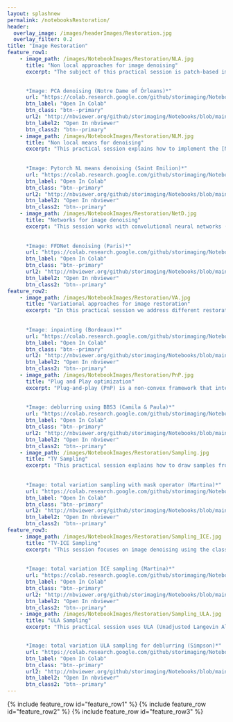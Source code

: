 ```yaml
---
layout: splashnew
permalink: /notebooksRestoration/
header:
  overlay_image: /images/headerImages/Restoration.jpg
  overlay_filter: 0.2
title: "Image Restoration"
feature_row1:
    - image_path: /images/NotebookImages/Restoration/NLA.jpg
      title: "Non local approaches for image denoising"
      excerpt: "The subject of this practical session is patch-based image denoising. It covers PCA image denoising, inspired by the paper [*C.-A. Deledalle and J. Salmon and A. Dalalyan, Image denoising with patch based PCA: local versus global, proceedings of BMVC 2011.*](https://hal.inria.fr/hal-00654289/) and DCT image denoising based on the algorithm described on [*Guoshen Yu, and Guillermo Sapiro, DCT image denoising: a simple and effective image denoising algorithm, Image Processing On Line, 1 (2011)*](https://www.ipol.im/pub/art/2011/ys-dct/).
      

      *Image: PCA denoising (Notre Dame of Órleans)*"
      url: "https://colab.research.google.com/github/storimaging/Notebooks/blob/main/Restoration/Non_local_approaches_for_image_denoising.ipynb"
      btn_label: "Open In Colab"
      btn_class: "btn--primary"
      url2: "http://nbviewer.org/github/storimaging/Notebooks/blob/main/Restoration/Non_local_approaches_for_image_denoising.ipynb"
      btn_label2: "Open In nbviewer"
      btn_class2: "btn--primary"
    - image_path: /images/NotebookImages/Restoration/NLM.jpg
      title: "Non local means for denoising"
      excerpt: "This practical session explains how to implement the [Non local means algorithm](https://epubs.siam.org/doi/pdf/10.1137/040616024?casa_token=T_quJzhNoP8AAAAA:JYmsToAmRuk_jyIaLUEpwQqlmu5rCCB_j49qFTrhCchWUE2RgFC8SWsh5i-yEVnrNd1GTt5f29HClw) for denoising images, introduced in 2005 by Buadès, Coll and Morel in [Buades, A., Coll, B., & Morel, J. M. (2005). *A review of image denoising algorithms, with a new one*. Multiscale modeling & simulation, 4(2), 490-530.](https://hal.archives-ouvertes.fr/hal-00271141/document). The session describes various implementations of the algorithm: from the naive version, through an implementation using integral images, and finally the pytorch version.
      
      
      *Image: Pytorch NL means denoising (Saint Emilion)*"
      url: "https://colab.research.google.com/github/storimaging/Notebooks/blob/main/Restoration/Non_Local_Means_for_denoising.ipynb"
      btn_label: "Open In Colab"
      btn_class: "btn--primary"
      url2: "http://nbviewer.org/github/storimaging/Notebooks/blob/main/Restoration/Non_Local_Means_for_denoising.ipynb"
      btn_label2: "Open In nbviewer"
      btn_class2: "btn--primary"
    - image_path: /images/NotebookImages/Restoration/NetD.jpg
      title: "Networks for image denoising"
      excerpt: "This session works with convolutional neural networks (CNN) to denoise images. Special emphasis is placed on [FFDnet](https://arxiv.org/abs/1710.04026) as well as on generalization problems and solutions such as Bias free networks, studied in [Mohan et al., Robust and interpretable blind image denoising via bias-free convolutional neural networks, 2020](https://arxiv.org/abs/1906.05478v3).
      
      
      *Image: FFDNet denoising (Paris)*"
      url: "https://colab.research.google.com/github/storimaging/Notebooks/blob/main/Restoration/Networks_for_image_denoising.ipynb"
      btn_label: "Open In Colab"
      btn_class: "btn--primary"
      url2: "http://nbviewer.org/github/storimaging/Notebooks/blob/main/Restoration/Networks_for_image_denoising.ipynb"
      btn_label2: "Open In nbviewer"
      btn_class2: "btn--primary"
feature_row2:
    - image_path: /images/NotebookImages/Restoration/VA.jpg
      title: "Variational approaches for image restoration"
      excerpt: "In this practical session we address different restoration problems such as inpainting, denoising and deblurring. Several variational approaches are used depending on the conditions of the problem: Tychonov, Total variation L1 and L2 and Wiener.
      
      
      *Image: inpainting (Bordeaux)*"
      url: "https://colab.research.google.com/github/storimaging/Notebooks/blob/main/Restoration/Variational_approaches_for_image_restoration.ipynb"
      btn_label: "Open In Colab"
      btn_class: "btn--primary"
      url2: "http://nbviewer.org/github/storimaging/Notebooks/blob/main/Restoration/Variational_approaches_for_image_restoration.ipynb"
      btn_label2: "Open In nbviewer"
      btn_class2: "btn--primary"
    - image_path: /images/NotebookImages/Restoration/PnP.jpg
      title: "Plug and Play optimization"
      excerpt: "Plug-and-play (PnP) is a non-convex framework that integrates modern denoising priors into proximal algorithms. This practical session explains and shows inpainting end deblurring experiments using the following PnP algorithms: PnP ADMM, PnP FBS, PnP BBS, PnP BBS2 and PnP BBS3.
      
      
      *Image: deblurring using BBS3 (Camila & Paula)*"
      url: "https://colab.research.google.com/github/storimaging/Notebooks/blob/main/Restoration/Plug_and_Play_optimization.ipynb"
      btn_label: "Open In Colab"
      btn_class: "btn--primary"
      url2: "http://nbviewer.org/github/storimaging/Notebooks/blob/main/Restoration/Plug_and_Play_optimization.ipynb"
      btn_label2: "Open In nbviewer"
      btn_class2: "btn--primary"
    - image_path: /images/NotebookImages/Restoration/Sampling.jpg
      title: "TV Sampling"
      excerpt: "This practical session explains how to draw samples from different distributions. It uses the Metropolis algorithm, inspired by what is used in [Louchet, C., & Moisan, L. (2008, August). Total variation denoising using posterior expectation, EUSIPCO 2008](https://hal.archives-ouvertes.fr/hal-00258849/file/lm08ok.pdf).
      
      
      *Image: total variation sampling with mask operator (Martina)*"
      url: "https://colab.research.google.com/github/storimaging/Notebooks/blob/main/Restoration/Sampling_TV.ipynb"
      btn_label: "Open In Colab"
      btn_class: "btn--primary"
      url2: "http://nbviewer.org/github/storimaging/Notebooks/blob/main/Restoration/Sampling_TV.ipynb"
      btn_label2: "Open In nbviewer"
      btn_class2: "btn--primary"
feature_row3:
    - image_path: /images/NotebookImages/Restoration/Sampling_ICE.jpg
      title: "TV-ICE Sampling"
      excerpt: "This session focuses on image denoising using the classical TVL2 model using the algorithm Iterated Conditional Expectation (ICE). It is inspired by the article [Louchet, C.,  Moisan, L., *Total variation denoising using iterated conditional expectation*. In 2014 22nd European Signal Processing Conference (EUSIPCO) (pp. 1592-1596). 2014](https://hal.archives-ouvertes.fr/hal-01214735). 
      
      
      *Image: total variation ICE sampling (Martina)*"
      url: "https://colab.research.google.com/github/storimaging/Notebooks/blob/main/Restoration/TVICE.ipynb"
      btn_label: "Open In Colab"
      btn_class: "btn--primary"
      url2: "http://nbviewer.org/github/storimaging/Notebooks/blob/main/Restoration/TVICE.ipynb"
      btn_label2: "Open In nbviewer"
      btn_class2: "btn--primary"
    - image_path: /images/NotebookImages/Restoration/Sampling_ULA.jpg
      title: "ULA Sampling"
      excerpt: "This practical session uses ULA (Unadjusted Langevin Algorithm) to sample from distributions. In particular, this practical session shows how to use the algorithm to deblurring an image.


      *Image: total variation ULA sampling for deblurring (Simpson)*"
      url: "https://colab.research.google.com/github/storimaging/Notebooks/blob/main/Restoration/ULA_Sampling.ipynb"
      btn_label: "Open In Colab"
      btn_class: "btn--primary"
      url2: "http://nbviewer.org/github/storimaging/Notebooks/blob/main/Restoration/ULA_Sampling.ipynb"
      btn_label2: "Open In nbviewer"
      btn_class2: "btn--primary"
---
```


{% include feature_row id="feature_row1" %}
{% include feature_row id="feature_row2" %}
{% include feature_row id="feature_row3" %}
